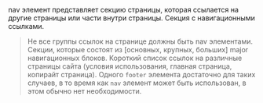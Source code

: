 nav элемент представляет секцию страницы, которая ссылается на другие страницы или части внутри страницы. Секция с навигационными ссылками.
> Не все группы ссылок на странице должны быть nav элементами. Секции, которые состоят из [основных, крупных, больших] major навигационных блоков. Короткий список ссылок на различные страницы сайта (условия использования, главная страница, копирайт страница). Одного `footer` элемента достаточно для таких случаев, в то время как `nav` элемент может быть использован, в этом обычно нет необходимости.
